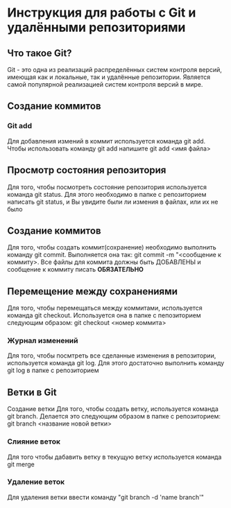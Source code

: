 # Инструкция для работы с Git и удалёнными репозиториями

## Что такое Git?

Git - это одна из реализаций распределённых систем контроля версий, имеющая как и локальные, так и удалённые репозитории. Является самой популярной реализацией систем контроля версий в мире.
## **Создание коммитов**
### Git add

Для добавления измений в коммит используется команда git add. Чтобы использовать команду git add напишите git add <имя файла>
## **Просмотр состояния репозитория**

Для того, чтобы посмотреть состояние репозитория используется команда git status. Для этого необходимо в папке с репозиторием написать git status, и Вы увидите были ли измения в файлах, или их не было
## **Создание коммитов**
Для того, чтобы создать коммит(сохранение) необходимо выполнить команду git commit. Выполняется она так: git commit -m "<сообщение к коммиту>. Все файлы для коммита должны быть ДОБАВЛЕНЫ и сообщение к коммиту писать **ОБЯЗАТЕЛЬНО**

## **Перемещение между сохранениями**


Для того, чтобы перемещаться между коммитами, используется команда git checkout. Используется она в папке с пепозиторием следующим образом: git checkout <номер коммита>
### **Журнал изменений**

Для того, чтобы посмтреть все сделанные изменения в репозитории, используется команда git log. Для этого достаточно выполнить команду git log в папке с репозиторием

## **Ветки в Git**
Создание ветки
Для того, чтобы создать ветку, используется команда git branch. Делается это следующим образом в папке с репозиторием: git branch <название новой ветки>

### **Слияние веток**
Для того чтобы дабавить ветку в текущую ветку используется команда git merge
### **Удаление веток**
Для удаления ветки ввести команду "git branch -d 'name branch'"